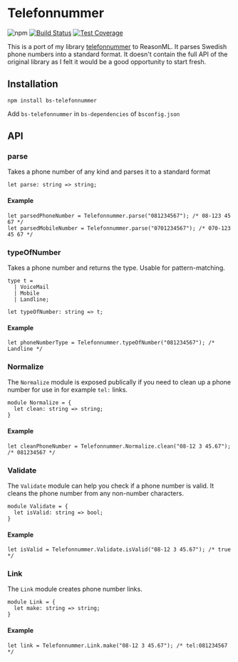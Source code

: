# Telefonnummer

![npm](https://img.shields.io/npm/v/bs-telefonnummer.svg)
[![Build Status](https://travis-ci.com/believer/bs-telefonnummer.svg?branch=master)](https://travis-ci.com/believer/bs-telefonnummer)
[![Test Coverage](https://api.codeclimate.com/v1/badges/ca9e96b91ab4cd9f683c/test_coverage)](https://codeclimate.com/github/believer/bs-telefonnummer/test_coverage)

This is a port of my library [telefonnummer](https://github.com/believer/telefonnummer) to ReasonML. It parses Swedish phone numbers into a standard format. It doesn't contain the full API of the original library as I felt it would be a good opportunity to start fresh.

## Installation

```
npm install bs-telefonnummer
```

Add `bs-telefonnummer` in `bs-dependencies` of `bsconfig.json`

## API

### parse

Takes a phone number of any kind and parses it to a standard format

```reason
let parse: string => string;
```

#### Example

```reason
let parsedPhoneNumber = Telefonnummer.parse("081234567"); /* 08-123 45 67 */
let parsedMobileNumber = Telefonnummer.parse("0701234567"); /* 070-123 45 67 */
```

### typeOfNumber

Takes a phone number and returns the type. Usable for pattern-matching.

```reason
type t =
  | VoiceMail
  | Mobile
  | Landline;

let typeOfNumber: string => t;
```

#### Example

```reason
let phoneNumberType = Telefonnummer.typeOfNumber("081234567"); /* Landline */
```

### Normalize

The `Normalize` module is exposed publically if you need to clean up a phone number for use in for example `tel:` links.

```reason
module Normalize = {
  let clean: string => string;
}
```

#### Example

```reason
let cleanPhoneNumber = Telefonnummer.Normalize.clean("08-12 3 45.67"); /* 081234567 */
```

### Validate

The `Validate` module can help you check if a phone number is valid. It cleans the phone number from any non-number characters.

```reason
module Validate = {
  let isValid: string => bool;
}
```

#### Example

```reason
let isValid = Telefonnummer.Validate.isValid("08-12 3 45.67"); /* true */
```

### Link

The `Link` module creates phone number links.

```reason
module Link = {
  let make: string => string;
}
```

#### Example

```reason
let link = Telefonnummer.Link.make("08-12 3 45.67"); /* tel:081234567 */
```
